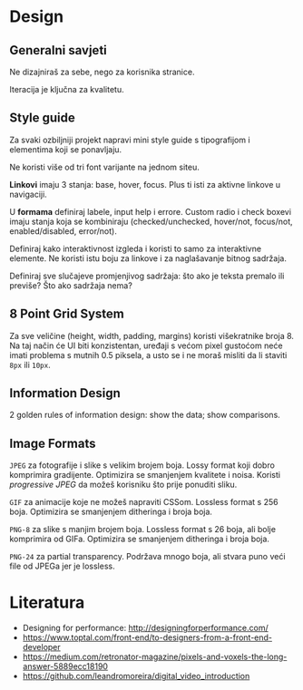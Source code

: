 # Design

## Generalni savjeti

Ne dizajniraš za sebe, nego za korisnika stranice.

Iteracija je ključna za kvalitetu.

## Style guide

Za svaki ozbiljniji projekt napravi mini style guide s tipografijom i elementima koji se ponavljaju.

Ne koristi više od tri font varijante na jednom siteu.

**Linkovi** imaju 3 stanja: base, hover, focus. Plus ti isti za aktivne linkove u navigaciji.

U **formama** definiraj labele, input help i errore. Custom radio i check boxevi imaju stanja koja se kombiniraju (checked/unchecked, hover/not, focus/not, enabled/disabled, error/not).

Definiraj kako interaktivnost izgleda i koristi to samo za interaktivne elemente. Ne koristi istu boju za linkove i za naglašavanje bitnog sadržaja.

Definiraj sve slučajeve promjenjivog sadržaja: što ako je teksta premalo ili previše? Što ako sadržaja nema?

## 8 Point Grid System

Za sve veličine (height, width, padding, margins) koristi višekratnike broja 8. Na taj način će UI biti konzistentan, uređaji s većom pixel gustoćom neće imati problema s mutnih 0.5 piksela, a usto se i ne moraš misliti da li staviti `8px` ili `10px`.

## Information Design

2 golden rules of information design: show the data; show comparisons.

## Image Formats

`JPEG` za fotografije i slike s velikim brojem boja. Lossy format koji dobro komprimira gradijente. Optimizira se smanjenjem kvalitete i noisa. Koristi *progressive JPEG* da možeš korisniku što prije ponuditi sliku.

`GIF` za animacije koje ne možeš napraviti CSSom. Lossless format s 256 boja. Optimizira se smanjenjem ditheringa i broja boja.

`PNG-8` za slike s manjim brojem boja. Lossless format s 26 boja, ali bolje komprimira od GIFa. Optimizira se smanjenjem ditheringa i broja boja.

`PNG-24` za partial transparency. Podržava mnogo boja, ali stvara puno veći file od JPEGa jer je lossless.

# Literatura

* Designing for performance: http://designingforperformance.com/
* https://www.toptal.com/front-end/to-designers-from-a-front-end-developer
* https://medium.com/retronator-magazine/pixels-and-voxels-the-long-answer-5889ecc18190
* https://github.com/leandromoreira/digital_video_introduction

